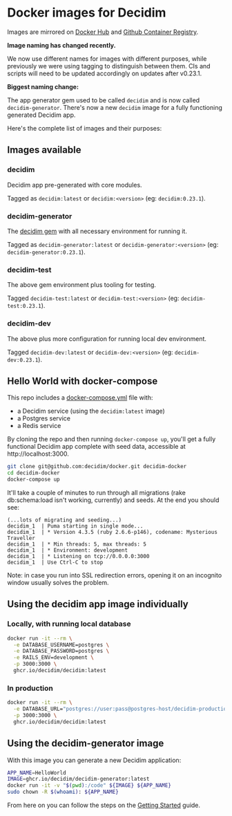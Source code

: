 # Docker images for Decidim 

Images are mirrored on [Docker Hub](https://hub.docker.com/repository/docker/decidim/decidim) and [Github Container Registry](https://github.com/orgs/decidim/packages).

**Image naming has changed recently.**

We now use different names for images with different purposes, while previously we were using tagging to distinguish between them. CIs and scripts will need to be updated accordingly on updates after v0.23.1.

**Biggest naming change:** 

The app generator gem used to be called `decidim` and is now called `decidim-generator`. There's now a new `decidim` image for a fully functioning generated Decidim app.

Here's the complete list of images and their purposes:

## Images available

### decidim

Decidim app pre-generated with core modules.

Tagged as `decidim:latest` or `decidim:<version>` (eg: `decidim:0.23.1`). 

### decidim-generator

The [decidim gem](https://rubygems.org/gems/decidim) with all necessary environment for running it.

Tagged as `decidim-generator:latest` or `decidim-generator:<version>` (eg: `decidim-generator:0.23.1`).

### decidim-test

The above gem environment plus tooling for testing.

Tagged `decidim-test:latest` or `decidim-test:<version>` (eg: `decidim-test:0.23.1`).

### decidim-dev

The above plus more configuration for running local dev environment.

Tagged `decidim-dev:latest` or `decidim-dev:<version>` (eg: `decidim-dev:0.23.1`).

## Hello World with docker-compose

This repo includes a [docker-compose.yml](docker-compose.yml) file with:

- a Decidim service (using the `decidim:latest` image)
- a Postgres service
- a Redis service

By cloning the repo and then running `docker-compose up`, you'll get a fully functional Decidim app complete with seed data, accessible at http://localhost:3000.

```bash
git clone git@github.com:decidim/docker.git decidim-docker
cd decidim-docker
docker-compose up
```
It'll take a couple of minutes to run through all migrations (rake db:schema:load isn't working, currently) and seeds. At the end you should see:

```
(...lots of migrating and seeding...)
decidim_1  | Puma starting in single mode...
decidim_1  | * Version 4.3.5 (ruby 2.6.6-p146), codename: Mysterious Traveller
decidim_1  | * Min threads: 5, max threads: 5
decidim_1  | * Environment: development
decidim_1  | * Listening on tcp://0.0.0.0:3000
decidim_1  | Use Ctrl-C to stop
```

Note: in case you run into SSL redirection errors, opening it on an incognito window usually solves the problem.

## Using the decidim app image individually

### Locally, with running local database

```bash
docker run -it --rm \
  -e DATABASE_USERNAME=postgres \
  -e DATABASE_PASSWORD=postgres \
  -e RAILS_ENV=development \
  -p 3000:3000 \
  ghcr.io/decidim/decidim:latest
```

### In production

```bash
docker run -it --rm \
  -e DATABASE_URL="postgres://user:pass@postgres-host/decidim-production-db" \
  -p 3000:3000 \
  ghcr.io/decidim/decidim:latest
```

## Using the decidim-generator image

With this image you can generate a new Decidim application:

```bash
APP_NAME=HelloWorld
IMAGE=ghcr.io/decidim/decidim-generator:latest
docker run -it -v "$(pwd):/code" ${IMAGE} ${APP_NAME}
sudo chown -R $(whoami): ${APP_NAME}
```

From here on you can follow the steps on the [Getting Started](https://github.com/decidim/decidim/blob/master/docs/getting_started.md) guide.
